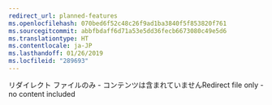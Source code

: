 ```yaml
---
redirect_url: planned-features
ms.openlocfilehash: 070bed6f52c48c26f9ad1ba3840f5f853820f761
ms.sourcegitcommit: abbfbdaff6d71a53e5dd36fecb6673080c49e5d6
ms.translationtype: HT
ms.contentlocale: ja-JP
ms.lasthandoff: 01/26/2019
ms.locfileid: "289693"
---
```

<span data-ttu-id="a9517-101">リダイレクト ファイルのみ - コンテンツは含まれていません</span><span class="sxs-lookup"><span data-stu-id="a9517-101">Redirect file only - no content included</span></span>